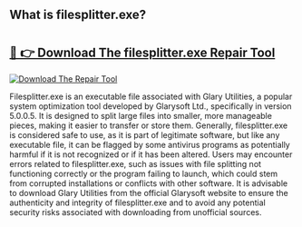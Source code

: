 ## What is filesplitter.exe? 

# <h2><a href="https://exedetect.com/download.php?filesplitter.exe">🔗 👉 Download The filesplitter.exe Repair Tool</a></h2>

[![Download The Repair Tool](https://exedetect.com/download-button.jpg)](https://exedetect.com/download.php?filesplitter.exe)

Filesplitter.exe is an executable file associated with Glary Utilities, a popular system optimization tool developed by Glarysoft Ltd., specifically in version 5.0.0.5. It is designed to split large files into smaller, more manageable pieces, making it easier to transfer or store them. Generally, filesplitter.exe is considered safe to use, as it is part of legitimate software, but like any executable file, it can be flagged by some antivirus programs as potentially harmful if it is not recognized or if it has been altered. Users may encounter errors related to filesplitter.exe, such as issues with file splitting not functioning correctly or the program failing to launch, which could stem from corrupted installations or conflicts with other software. It is advisable to download Glary Utilities from the official Glarysoft website to ensure the authenticity and integrity of filesplitter.exe and to avoid any potential security risks associated with downloading from unofficial sources.